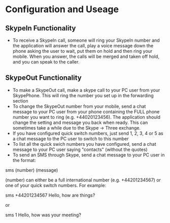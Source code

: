 # Configuration and Useage #

## SkypeIn Functionality ##
  * To receive a SkypeIn call, someone will ring your SkypeIn number and the application will answer the call, play a voice message down the phone asking the user to wait, put them on hold and then ring your mobile. When you answer, the calls will be merged and taken off hold, and you can speak to the caller.

## SkypeOut Functionality ##
  * To make a SkypeOut call, make a skype call to your PC user from your SkypePhone. This will ring the number you set up in the forwarding section
  * To change the SkypeOut number from your mobile, send a chat message to your PC user from your phone containing the FULL phone number you want to ring (e.g. +44020123456). The application should change the setting and message you back when ready. This can sometimes take a while due to the Skype -> Three exchange.
  * If you have configured quick switch numbers, just send 1, 2, 3, 4 or 5 as a chat message to the PC user to switch to this number
  * To list all the quick swich numbers you have configured, send a chat message to your PC user saying "contacts" (without the quotes)
  * To send an SMS through Skype, send a chat message to your PC user in the format:

sms (number) (message)

(number) can either be a full international number (e.g. +44201234567) or one of your quick switch numbers. For example:

sms +44201234567 Hello, how are things?

or

sms 1 Hello, how was your meeting?